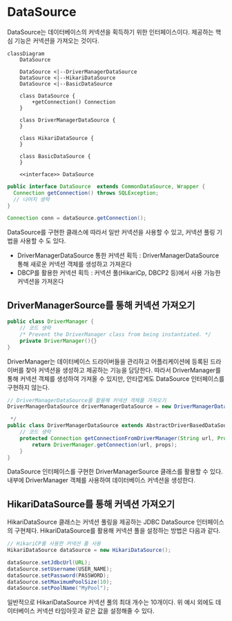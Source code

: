 # DataSource
DataSource는 데이터베이스의 커넥션을 획득하기 위한 인터페이스이다. 제공하는 핵심 기능은 커넥션을 가져오는 것이다. 

```mermaid
classDiagram
    DataSource

    DataSource <|--DriverManagerDataSource
    DataSource <|--HikariDataSource
    DataSource <|--BasicDataSource

    class DataSource {
        +getConnection() Connection
    }

    class DriverManagerDataSource {
    }

    class HikariDataSource {
    }

    class BasicDataSource {
    }

    <<interface>> DataSource

```

```java
public interface DataSource  extends CommonDataSource, Wrapper {
  Connection getConnection() throws SQLException;
  // 나머지 생략
}
```

```java
Connection conn = dataSource.getConnection();
```

DataSource를 구현한 클래스에 따라서 일반 커넥션을 사용할 수 있고, 커넥션 풀링 기법을 사용할 수 도 있다.
- DriverManagerDataSource 통한 커넥션 획득 : DriverManagerDataSource 통해 새로운 커넥션 객체를 생성하고 가져온다
- DBCP를 활용한 커넥션 획득 : 커넥션 풀(HikariCp, DBCP2 등)에서 사용 가능한 커넥션을 가져온다


## DriverManagerSource를 통해 커넥션 가져오기
```java
public class DriverManager {
    // 코드 생략
    /* Prevent the DriverManager class from being instantiated. */
    private DriverManager(){}
}
```
DriverManager는 데이터베이스 드라이버들을 관리하고 어플리케이션에 등록된 드라이버를 찾아 커넥션을 생성하고 제공하는 기능을 담당한다. 
따라서 DriverManager를 통해 커넥션 객체를 생성하여 가져올 수 있지만, 안타깝게도 DataSource 인터페이스를 구현하지 않는다. 

```java
// DriverManagerDataSource를 활용해 커넥션 객체를 가져오기
DriverManagerDataSource driverManagerDataSource = new DriverManagerDataSource(URL, USER_NAME, PASSWORD);
```

```java
 */
public class DriverManagerDataSource extends AbstractDriverBasedDataSource {
    // 코드 생략 
    protected Connection getConnectionFromDriverManager(String url, Properties props) throws SQLException {
        return DriverManager.getConnection(url, props);
    }
}
```

DataSource 인터페이스를 구현한 DriverManagerSource 클래스를 활용할 수 있다. 내부에 DriverManager 객체를 사용하여 데이터베이스 커넥션을 생성한다.

## HikariDataSource를 통해 커넥션 가져오기
HikariDataSource 클래스는 커넥션 풀링을 제공하는 JDBC DataSource 인터페이스의 구현체다. HikariDataSource를 활용해 커넥션 풀을 설정하는 방법은 다음과 같다.

```java
// HikariCP를 사용한 커넥션 풀 사용
HikariDataSource dataSource = new HikariDataSource();

dataSource.setJdbcUrl(URL);
dataSource.setUsername(USER_NAME);
dataSource.setPassword(PASSWORD);
dataSource.setMaximumPoolSize(10);
dataSource.setPoolName("MyPool");
```

일반적으로 HikariDataSource 커넥션 풀의 최대 개수는 10개이다. 위 예시 외에도 데이터베이스 커넥션 타임아웃과 같은 값을 설정해줄 수 있다.

